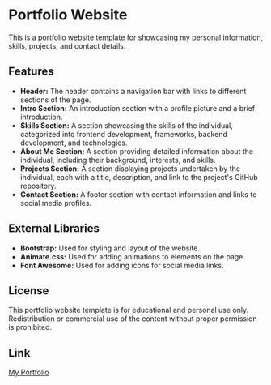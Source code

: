 # Portfolio Website

This is a portfolio website template for showcasing my personal information, skills, projects, and contact details.

## Features
- **Header:** The header contains a navigation bar with links to different sections of the page.
- **Intro Section:** An introduction section with a profile picture and a brief introduction.
- **Skills Section:** A section showcasing the skills of the individual, categorized into frontend development, frameworks, backend development, and technologies.
- **About Me Section:** A section providing detailed information about the individual, including their background, interests, and skills.
- **Projects Section:** A section displaying projects undertaken by the individual, each with a title, description, and link to the project's GitHub repository.
- **Contact Section:** A footer section with contact information and links to social media profiles.

## External Libraries
- **Bootstrap:** Used for styling and layout of the website.
- **Animate.css:** Used for adding animations to elements on the page.
- **Font Awesome:** Used for adding icons for social media links.

## License
This portfolio website template is for educational and personal use only. Redistribution or commercial use of the content without proper permission is prohibited.

## Link
[My Portfolio](https://portfolio-page-1-ebon.vercel.app/)
